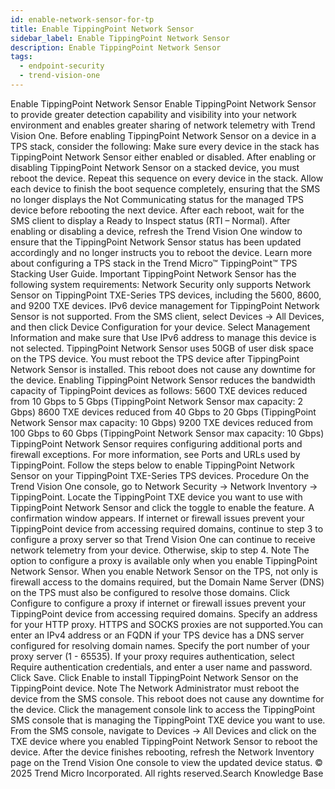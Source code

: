 ```yaml
---
id: enable-network-sensor-for-tp
title: Enable TippingPoint Network Sensor
sidebar_label: Enable TippingPoint Network Sensor
description: Enable TippingPoint Network Sensor
tags:
  - endpoint-security
  - trend-vision-one
---
```


 Enable TippingPoint Network Sensor Enable TippingPoint Network Sensor to provide greater detection capability and visibility into your network environment and enables greater sharing of network telemetry with Trend Vision One. Before enabling TippingPoint Network Sensor on a device in a TPS stack, consider the following: Make sure every device in the stack has TippingPoint Network Sensor either enabled or disabled. After enabling or disabling TippingPoint Network Sensor on a stacked device, you must reboot the device. Repeat this sequence on every device in the stack. Allow each device to finish the boot sequence completely, ensuring that the SMS no longer displays the Not Communicating status for the managed TPS device before rebooting the next device. After each reboot, wait for the SMS client to display a Ready to Inspect status (RTI – Normal). After enabling or disabling a device, refresh the Trend Vision One window to ensure that the TippingPoint Network Sensor status has been updated accordingly and no longer instructs you to reboot the device. Learn more about configuring a TPS stack in the Trend Micro™ TippingPoint™ TPS Stacking User Guide. Important TippingPoint Network Sensor has the following system requirements: Network Security only supports Network Sensor on TippingPoint TXE-Series TPS devices, including the 5600, 8600, and 9200 TXE devices. IPv6 device management for TippingPoint Network Sensor is not supported. From the SMS client, select Devices → All Devices, and then click Device Configuration for your device. Select Management Information and make sure that Use IPv6 address to manage this device is not selected. TippingPoint Network Sensor uses 50GB of user disk space on the TPS device. You must reboot the TPS device after TippingPoint Network Sensor is installed. This reboot does not cause any downtime for the device. Enabling TippingPoint Network Sensor reduces the bandwidth capacity of TippingPoint devices as follows: 5600 TXE devices reduced from 10 Gbps to 5 Gbps (TippingPoint Network Sensor max capacity: 2 Gbps) 8600 TXE devices reduced from 40 Gbps to 20 Gbps (TippingPoint Network Sensor max capacity: 10 Gbps) 9200 TXE devices reduced from 100 Gbps to 60 Gbps (TippingPoint Network Sensor max capacity: 10 Gbps) TippingPoint Network Sensor requires configuring additional ports and firewall exceptions. For more information, see Ports and URLs used by TippingPoint. Follow the steps below to enable TippingPoint Network Sensor on your TippingPoint TXE-Series TPS devices. Procedure On the Trend Vision One console, go to Network Security → Network Inventory → TippingPoint. Locate the TippingPoint TXE device you want to use with TippingPoint Network Sensor and click the toggle to enable the feature. A confirmation window appears. If internet or firewall issues prevent your TippingPoint device from accessing required domains, continue to step 3 to configure a proxy server so that Trend Vision One can continue to receive network telemetry from your device. Otherwise, skip to step 4. Note The option to configure a proxy is available only when you enable TippingPoint Network Sensor. When you enable Network Sensor on the TPS, not only is firewall access to the domains required, but the Domain Name Server (DNS) on the TPS must also be configured to resolve those domains. Click Configure to configure a proxy if internet or firewall issues prevent your TippingPoint device from accessing required domains. Specify an address for your HTTP proxy. HTTPS and SOCKS proxies are not supported.You can enter an IPv4 address or an FQDN if your TPS device has a DNS server configured for resolving domain names. Specify the port number of your proxy server (1 - 65535). If your proxy requires authentication, select Require authentication credentials, and enter a user name and password. Click Save. Click Enable to install TippingPoint Network Sensor on the TippingPoint device. Note The Network Administrator must reboot the device from the SMS console. This reboot does not cause any downtime for the device. Click the management console link to access the TippingPoint SMS console that is managing the TippingPoint TXE device you want to use. From the SMS console, navigate to Devices → All Devices and click on the TXE device where you enabled TippingPoint Network Sensor to reboot the device. After the device finishes rebooting, refresh the Network Inventory page on the Trend Vision One console to view the updated device status. © 2025 Trend Micro Incorporated. All rights reserved.Search Knowledge Base
